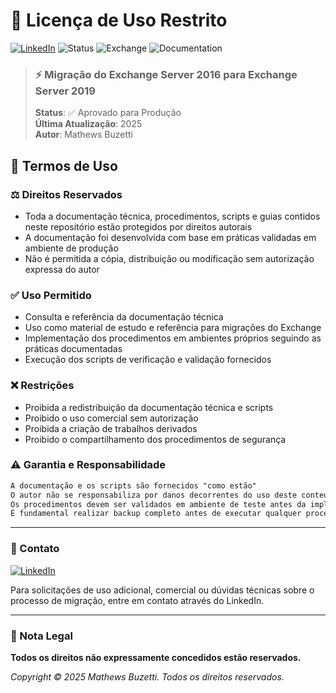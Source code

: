 # 📜 Licença de Uso Restrito

[![LinkedIn](https://img.shields.io/badge/LinkedIn-Mathews_Buzetti-blue)](https://www.linkedin.com/in/mathewsbuzetti)
![Status](https://img.shields.io/badge/Status-Production-green?style=flat-square)
![Exchange](https://img.shields.io/badge/Exchange-2019-orange?style=flat-square)
![Documentation](https://img.shields.io/badge/Documentation-Technical-blue?style=flat-square)

> ### ⚡ Migração do Exchange Server 2016 para Exchange Server 2019
> **Status**: ✅ Aprovado para Produção  
> **Última Atualização**: 2025  
> **Autor**: Mathews Buzetti

## 🔐 Termos de Uso

### ⚖️ Direitos Reservados
- Toda a documentação técnica, procedimentos, scripts e guias contidos neste repositório estão protegidos por direitos autorais
- A documentação foi desenvolvida com base em práticas validadas em ambiente de produção
- Não é permitida a cópia, distribuição ou modificação sem autorização expressa do autor

### ✅ Uso Permitido
- Consulta e referência da documentação técnica
- Uso como material de estudo e referência para migrações do Exchange
- Implementação dos procedimentos em ambientes próprios seguindo as práticas documentadas
- Execução dos scripts de verificação e validação fornecidos

### ❌ Restrições
- Proibida a redistribuição da documentação técnica e scripts
- Proibido o uso comercial sem autorização
- Proibida a criação de trabalhos derivados
- Proibido o compartilhamento dos procedimentos de segurança

### ⚠️ Garantia e Responsabilidade
```markdown
A documentação e os scripts são fornecidos "como estão"
O autor não se responsabiliza por danos decorrentes do uso deste conteúdo
Os procedimentos devem ser validados em ambiente de teste antes da implementação
É fundamental realizar backup completo antes de executar qualquer procedimento
```

---

### 📧 Contato
[![LinkedIn](https://img.shields.io/badge/LinkedIn-Mathews_Buzetti-blue)](https://www.linkedin.com/in/mathewsbuzetti)

Para solicitações de uso adicional, comercial ou dúvidas técnicas sobre o processo de migração, entre em contato através do LinkedIn.

---

### 📝 Nota Legal
**Todos os direitos não expressamente concedidos estão reservados.**

*Copyright © 2025 Mathews Buzetti. Todos os direitos reservados.*

